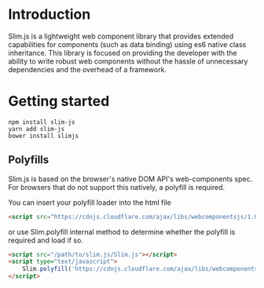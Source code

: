 # Introduction
Slim.js is a lightweight web component library that provides extended capabilities for components (such as data binding) using es6 native class inheritance. This library is focused on providing the developer with the ability to write robust web components without the hassle of unnecessary dependencies and the overhead of a framework.

# Getting started
```
npm install slim-js
yarn add slim-js
bower install slimjs
```

## Polyfills
Slim.js is based on the browser's native DOM API's web-components spec.
For browsers that do not support this natively, a polyfill is required.

You can insert your polyfill loader into the html file
```html
<script src="https://cdnjs.cloudflare.com/ajax/libs/webcomponentsjs/1.0.17/webcomponents-hi-ce.js"></script>
``` 
or use Slim.polyfill internal method to determine whether the polyfill is required and load if so.
```html
<script src="/path/to/slim.js/Slim.js"></script>
<script type="text/javascript">
    Slim.polyfill('https://cdnjs.cloudflare.com/ajax/libs/webcomponentsjs/1.0.17/webcomponents-hi-ce.js');
</script>
```

